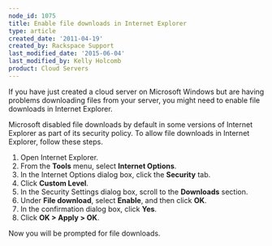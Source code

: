 ```yaml
---
node_id: 1075
title: Enable file downloads in Internet Explorer
type: article
created_date: '2011-04-19'
created_by: Rackspace Support
last_modified_date: '2015-06-04'
last_modified_by: Kelly Holcomb
product: Cloud Servers
---
```


If you have just created a cloud server on Microsoft Windows but are
having problems downloading files from your server, you might need to
enable file downloads in Internet Explorer.

Microsoft disabled file downloads by default in some versions of
Internet Explorer as part of its security policy. To allow file
downloads in Internet Explorer, follow these steps.

1.  Open Internet Explorer.
2.  From the **Tools** menu, select **Internet Options**.
3.  In the Internet Options dialog box, click the **Security** tab.
4.  Click **Custom Level**.
5.  In the Security Settings dialog box, scroll to the
    **Downloads** section.
6.  Under **File download**, select **Enable**, and then click **OK**.
7.  In the confirmation dialog box, click **Yes**.
8.  Click **OK &gt; Apply &gt; OK**.

Now you will be prompted for file downloads.


